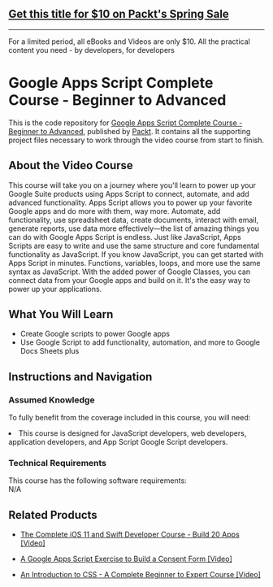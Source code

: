 ## [Get this title for $10 on Packt's Spring Sale](https://www.packt.com/V12133?utm_source=github&utm_medium=packt-github-repo&utm_campaign=spring_10_dollar_2022)
-----
For a limited period, all eBooks and Videos are only $10. All the practical content you need \- by developers, for developers

# Google Apps Script Complete Course - Beginner to Advanced		
This is the code repository for [Google Apps Script Complete Course - Beginner to Advanced](https://www.packtpub.com/application-development/google-apps-script-complete-course-beginner-advanced-video), published by [Packt](https://www.packtpub.com/?utm_source=github). It contains all the supporting project files necessary to work through the video course from start to finish.
## About the Video Course
This course will take you on a journey where you'll learn to power up your Google Suite products using Apps Script to connect, automate, and add advanced functionality. Apps Script allows you to power up your favorite Google apps and do more with them, way more. Automate, add functionality, use spreadsheet data, create documents, interact with email, generate reports, use data more effectively—the list of amazing things you can do with Google Apps Script is endless. Just like JavaScript, Apps Scripts are easy to write and use the same structure and core fundamental functionality as JavaScript. If you know JavaScript, you can get started with Apps Script in minutes. Functions, variables, loops, and more use the same syntax as JavaScript. With the added power of Google Classes, you can connect data from your Google apps and build on it. It's the easy way to power up your applications.

<H2>What You Will Learn</H2>
<DIV class=book-info-will-learn-text>
<UL>
<LI> Create Google scripts to power Google apps</LI>
<LI> Use Google Script to add functionality, automation, and more to Google Docs Sheets plus</LI>
</UL></DIV>

## Instructions and Navigation
### Assumed Knowledge
To fully benefit from the coverage included in this course, you will need:<br/>
<DIV class=book-info-will-learn-text>
<LI> 	This course is designed for JavaScript developers, web developers, application developers, and App Script Google Script developers.</LI> 
<DIV>

### Technical Requirements
This course has the following software requirements:<br/>
N/A

## Related Products
* [The Complete iOS 11 and Swift Developer Course - Build 20 Apps [Video]](https://www.packtpub.com/application-development/complete-ios-11-and-swift-developer-course-build-20-apps-video)

* [A Google Apps Script Exercise to Build a Consent Form [Video]](https://www.packtpub.com/application-development/google-apps-script-exercise-build-consent-form-video)

* [An Introduction to CSS - A Complete Beginner to Expert Course [Video]](https://www.packtpub.com/application-development/introduction-css-complete-beginner-expert-course-video)
